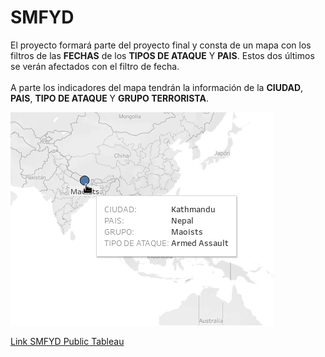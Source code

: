 # SMFYD

El proyecto formará parte del proyecto final y consta de un mapa con los filtros de las **FECHAS** de los **TIPOS DE ATAQUE** Y  **PAIS**. Estos dos últimos se verán afectados con el filtro de fecha. <br /><br />
A parte los indicadores del mapa tendrán la información de la **CIUDAD**, **PAIS**, **TIPO DE ATAQUE** Y **GRUPO TERRORISTA**.

![Datos](MapaInfoCiudad.png)

[Link SMFYD Public Tableau](https://public.tableau.com/profile/rafaelperez#!/vizhome/Book1_15702936581860/Dashboard1)
